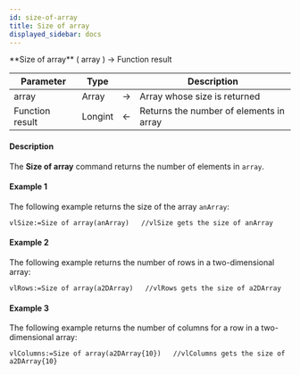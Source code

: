 ```yaml
---
id: size-of-array
title: Size of array
displayed_sidebar: docs
---
```



<!-- REF #_command_.Size of array.Syntax-->**Size of array** ( array ) -> Function result<!-- END REF-->


<!-- REF #_command_.Size of array.Params -->
|Parameter|Type||Description|
|---------|--- |:---:|------|
|array|Array|->|Array whose size is returned|
|Function result|Longint|<-|Returns the number of elements in array|
<!-- END REF -->


#### Description




The **Size of array** command returns the number of elements in `array`.


#### Example 1


 The following example returns the size of the array `anArray`:
```4d
vlSize:=Size of array(anArray)   //vlSize gets the size of anArray
```



#### Example 2


 The following example returns the number of rows in a two-dimensional array:
```4d
vlRows:=Size of array(a2DArray)   //vlRows gets the size of a2DArray
```



#### Example 3


 The following example returns the number of columns for a row in a two-dimensional array:
```4d
vlColumns:=Size of array(a2DArray{10})   //vlColumns gets the size of a2DArray{10}
```



